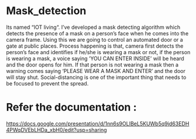 # Mask_detection
Its named “IOT living“.
I’ve developed a mask detecting algorithm which detects the presence of a mask on a person’s face when he comes into the camera frame. 
Using this we are going to  control an automated door or a gate at public places.
Process happening is that, camera first detects the person’s face and identifies if he/she is wearing a mask or not, if the person is wearing a mask, a voice saying ’YOU CAN ENTER INSIDE’ will be heard and the door opens for him.
If that person is not wearing a mask then a warning comes saying ‘PLEASE WEAR A MASK AND ENTER’ and the door will stay shut.
Social-distancing is one of the important thing that needs to be focused to prevent the spread.

# Refer the documentation :
 https://docs.google.com/presentation/d/1nn6s9OLIBeL5KUWb5q9jd63EDH4PWqDVEbLHDa_xbH0/edit?usp=sharing

